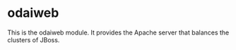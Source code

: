 # odaiweb #

This is the odaiweb module. It provides the Apache server that balances the clusters of JBoss.
